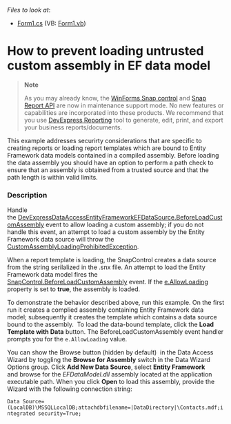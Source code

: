 <!-- default file list -->
*Files to look at*:

* [Form1.cs](./CS/EFDataTest/Form1.cs) (VB: [Form1.vb](./VB/EFDataTest/Form1.vb))
<!-- default file list end -->
# How to prevent loading untrusted custom assembly in EF data model

> **Note**
>
> As you may already know, the [WinForms Snap control](https://docs.devexpress.com/WindowsForms/11373/controls-and-libraries/snap) and [Snap Report API](https://docs.devexpress.com/OfficeFileAPI/15188/snap-report-api) are now in maintenance support mode. No new features or capabilities are incorporated into these products. We recommend that you use [DevExpress Reporting](https://docs.devexpress.com/XtraReports/2162/reporting) tool to generate, edit, print, and export your business reports/documents.

This example addresses securirty considerations that are specific to creating reports or loading report templates which are bound to Entity Framework data models contained in a compiled assembly. Before loading the data assembly you should have an option to perform a path check to ensure that an assembly is obtained from a trusted source and that the path length is within valid limits.

### Description

Handle the [DevExpressDataAccessEntityFrameworkEFDataSource.BeforeLoadCustomAssembly](https://docs.devexpress.com/CoreLibraries/DevExpress.DataAccess.EntityFramework.EFDataSource.BeforeLoadCustomAssembly) event to allow loading a custom assembly; if you do not handle this event, an attempt to load a custom assembly by the Entity Framework data source will throw the [CustomAssemblyLoadingProhibitedException](https://docs.devexpress.com/CoreLibraries/DevExpress.DataAccess.EntityFramework.CustomAssemblyLoadingProhibitedException).   

When a report template is loading, the SnapControl creates a data source from the string serilalized in the .snx file. An attempt to load the Entity Framework data model fires the [SnapControl.BeforeLoadCustomAssembly](https://docs.devexpress.com/WindowsForms/DevExpress.Snap.SnapControl.BeforeLoadCustomAssembly?v=21.2) event. If the [e.AllowLoading](https://docs.devexpress.com/CoreLibraries/DevExpress.DataAccess.EntityFramework.BeforeLoadCustomAssemblyEventArgs.AllowLoading)  property is set to **true**, the assembly is loaded.   

To demonstrate the behavior described above, run this example. On the first run it creates a complied assembly containing Entity Framework data model; subsequently it creates the template which contains a data source bound to the assembly.  To load the data-bound template, click the **Load Template with Data** button. The BeforeLoadCustomAssembly event handler prompts you for the `e.AllowLoading` value.  

You can show the Browse button (hidden by default)  in the Data Access Wizard by toggling the **Browse for Assembly** switch in the Data Wizard Options group. Click **Add New Data Source**, select **Entity Framework** and browse for the _EFDataModel.dll_ assembly located at the application executable path. When you click **Open** to load this assembly, provide the Wizard with the following connection string:

`Data Source=(LocalDB)\MSSQLLocalDB;attachdbfilename=|DataDirectory|\Contacts.mdf;integrated security=True;`
